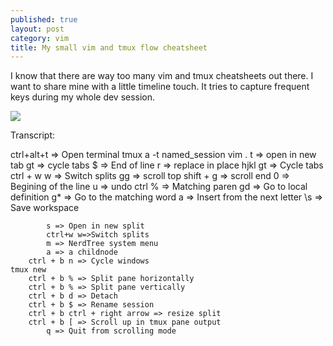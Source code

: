 ```yaml
---
published: true
layout: post
category: vim
title: My small vim and tmux flow cheatsheet
---
```

I know that there are way too many vim and tmux cheatsheets out there. I want to share mine with a little timeline touch. It tries to capture frequent keys during my whole dev session.

![](https://devdala.files.wordpress.com/2018/12/ctrlaltt.png)

Transcript:

ctrl+alt+t => Open terminal
	tmux a -t named_session
		vim .
			t => open in new tab
				gt => cycle tabs
					$ => End of line
					r => replace in place
					hjkl
					gt => Cycle tabs
					ctrl + w w => Switch splits
					gg => scroll top
					shift + g => scroll end
					0 => Begining of the line
					u => undo
					ctrl % => Matching paren
					gd => Go to local definition
					g* => Go to the matching word
					a => Insert from the next letter
					\s => Save workspace
					
			s => Open in new split
			ctrl+w w=>Switch splits
			m => NerdTree system menu
			a => a childnode
		ctrl + b n => Cycle windows
	tmux new
		ctrl + b % => Split pane horizontally
		ctrl + b % => Split pane vertically
		ctrl + b d => Detach
		ctrl + b $ => Rename session
		ctrl + b ctrl + right arrow => resize split
		ctrl + b [ => Scroll up in tmux pane output
			q => Quit from scrolling mode